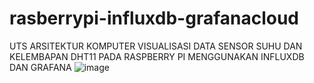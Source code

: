 # rasberrypi-influxdb-grafanacloud
UTS ARSITEKTUR KOMPUTER 
VISUALISASI DATA SENSOR SUHU DAN KELEMBAPAN DHT11 PADA RASPBERRY PI MENGGUNAKAN INFLUXDB DAN GRAFANA
![image](https://github.com/user-attachments/assets/230269ab-6712-4d8a-8361-cce13c7a063c)
